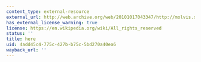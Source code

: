```yaml
---
content_type: external-resource
external_url: http://web.archive.org/web/20101017043347/http://molvis.sdsc.edu/visres/pdbs/titles.jsp
has_external_license_warning: true
license: https://en.wikipedia.org/wiki/All_rights_reserved
status: ''
title: here
uid: 4add45c4-775c-427b-b75c-5bd270a40ea6
wayback_url: ''
---
```


